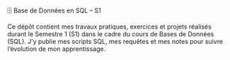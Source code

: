 🗄️ Base de Données en SQL – S1

Ce dépôt contient mes travaux pratiques, exercices et projets réalisés durant le Semestre 1 (S1) dans le cadre du cours de Bases de Données (SQL).
J’y publie mes scripts SQL, mes requêtes et mes notes pour suivre l’évolution de mon apprentissage.
